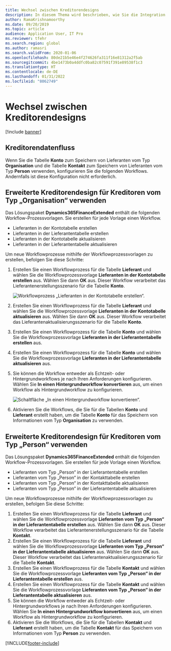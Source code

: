 ```yaml
---
title: Wechsel zwischen Kreditorendesigns
description: In diesem Thema wird beschrieben, wie Sie die Integration von Kreditor-Daten zwischen Apps für Finanzen und Betrieb und Dataverse umschalten.
author: RamaKrishnamoorthy
ms.date: 09/20/2019
ms.topic: article
audience: Application User, IT Pro
ms.reviewer: tfehr
ms.search.region: global
ms.author: ramasri
ms.search.validFrom: 2020-01-06
ms.openlocfilehash: 80de21b5e46e4f274626fa311f16e81312a2f5ab
ms.sourcegitcommit: 4be1473b0a4ddfc0ba82c07591f391e89538f1c3
ms.translationtype: HT
ms.contentlocale: de-DE
ms.lasthandoff: 01/31/2022
ms.locfileid: "8062749"
---
```

# <a name="switch-between-vendor-designs"></a>Wechsel zwischen Kreditorendesigns

[!include [banner](../../includes/banner.md)]





## <a name="vendor-data-flow"></a>Kreditorendatenfluss 

Wenn Sie die Tabelle **Konto** zum Speichern von Lieferanten vom Typ **Organisation** und die Tabelle **Kontakt** zum Speichern von Lieferanten vom Typ **Person** verwenden, konfigurieren Sie die folgenden Workflows. Andernfalls ist diese Konfiguration nicht erforderlich.

## <a name="use-the-extended-vendor-design-for-vendors-of-the-organization-type"></a>Erweiterte Kreditorendesign für Kreditoren vom Typ „Organisation“ verwenden

Das Lösungspaket **Dynamics365FinanceExtended** enthält die folgenden Workflow-Prozessvorlagen. Sie erstellen für jede Vorlage einen Workflow.

+ Lieferanten in der Kontotabelle erstellen
+ Lieferanten in der Lieferantentabelle erstellen
+ Lieferanten in der Kontotabelle aktualisieren
+ Lieferanten in der Lieferantentabelle aktualisieren

Um neue Workflowprozesse mithilfe der Workflowprozessvorlagen zu erstellen, befolgen Sie diese Schritte:

1. Erstellen Sie einen Workflowprozess für die Tabelle **Lieferant** und wählen Sie die Workflowprozessvorlage **Lieferanten in der Kontotabelle erstellen** aus. Wählen Sie dann **OK** aus. Dieser Workflow verarbeitet das Lieferantenerstellungsszenario für die Tabelle **Konto**.

    ![Workflowprozess „Lieferanten in der Kontotabelle erstellen“.](media/create_process.png)

2. Erstellen Sie einen Workflowprozess für die Tabelle **Lieferant** und wählen Sie die Workflowprozessvorlage **Lieferanten in der Kontotabelle aktualisieren** aus. Wählen Sie dann **OK** aus. Dieser Workflow verarbeitet das Lieferantenaktualisierungsszenario für die Tabelle **Konto**.
3. Erstellen Sie einen Workflowprozess für die Tabelle **Konto** und wählen Sie die Workflowprozessvorlage **Lieferanten in der Lieferantentabelle erstellen** aus.
4. Erstellen Sie einen Workflowprozess für die Tabelle **Konto** und wählen Sie die Workflowprozessvorlage **Lieferanten in der Lieferantentabelle aktualisieren** aus.
5. Sie können die Workflow entweder als Echtzeit- oder Hintergrundworkflows je nach Ihren Anforderungen konfigurieren. Wählen Sie **In einen Hintergrundworkflow konvertieren** aus, um einen Workflow als Hintergrundworkflow zu konfigurieren.

    ![Schaltfläche „In einen Hintergrundworkflow konvertieren“.](media/background_workflow.png)

6. Aktivieren Sie die Workflows, die Sie für die Tabellen **Konto** und **Lieferant** erstellt haben, um die Tabelle **Konto** für das Speichern von Informationen vom Typ **Organisation** zu verwenden.

## <a name="use-the-extended-vendor-design-for-vendors-of-the-person-type"></a>Erweiterte Kreditorendesign für Kreditoren vom Typ „Person“ verwenden

Das Lösungspaket **Dynamics365FinanceExtended** enthält die folgenden Workflow-Prozessvorlagen. Sie erstellen für jede Vorlage einen Workflow.

+ Lieferanten vom Typ „Person“ in der Lieferantentabelle erstellen
+ Lieferanten vom Typ „Person“ in der Kontakttabelle erstellen
+ Lieferanten vom Typ „Person“ in der Kontakttabelle aktualisieren
+ Lieferanten vom Typ „Person“ in der Lieferantentabelle aktualisieren

Um neue Workflowprozesse mithilfe der Workflowprozessvorlagen zu erstellen, befolgen Sie diese Schritte:

1. Erstellen Sie einen Workflowprozess für die Tabelle **Lieferant** und wählen Sie die Workflowprozessvorlage **Lieferanten vom Typ „Person“ in der Lieferantentabelle erstellen** aus. Wählen Sie dann **OK** aus. Dieser Workflow verarbeitet das Lieferantenerstellungsszenario für die Tabelle **Kontakt**.
2. Erstellen Sie einen Workflowprozess für die Tabelle **Lieferant** und wählen Sie die Workflowprozessvorlage **Lieferanten vom Typ „Person“ in der Lieferantentabelle aktualisieren** aus. Wählen Sie dann **OK** aus. Dieser Workflow verarbeitet das Lieferantenaktualisierungsszenario für die Tabelle **Kontakt**.
3. Erstellen Sie einen Workflowprozess für die Tabelle **Kontakt** und wählen Sie die Workflowprozessvorlage **Lieferanten vom Typ „Person“ in der Lieferantentabelle erstellen** aus.
4. Erstellen Sie einen Workflowprozess für die Tabelle **Kontakt** und wählen Sie die Workflowprozessvorlage **Lieferanten vom Typ „Person“ in der Lieferantentabelle aktualisieren** aus.
5. Sie können die Workflow entweder als Echtzeit- oder Hintergrundworkflows je nach Ihren Anforderungen konfigurieren. Wählen Sie **In einen Hintergrundworkflow konvertieren** aus, um einen Workflow als Hintergrundworkflow zu konfigurieren.
6. Aktivieren Sie die Workflows, die Sie für die Tabellen **Kontakt** und **Lieferant** erstellt haben, um die Tabelle **Kontakt** für das Speichern von Informationen vom Typ **Person** zu verwenden.


[!INCLUDE[footer-include](../../../../includes/footer-banner.md)]